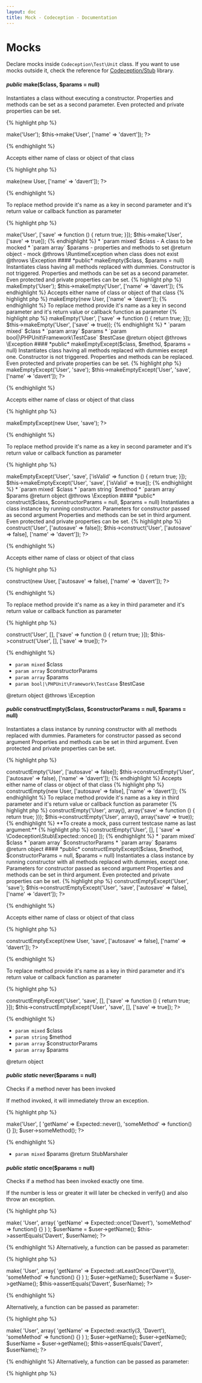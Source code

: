 ```yaml
---
layout: doc
title: Mock - Codeception - Documentation
---
```


# Mocks

Declare mocks inside `Codeception\Test\Unit` class.
If you want to use mocks outside it, check the reference for [Codeception/Stub](https://github.com/Codeception/Stub) library.      


#### *public* make($class, $params = null) 
Instantiates a class without executing a constructor.
Properties and methods can be set as a second parameter.
Even protected and private properties can be set.

{% highlight php %}

<?php
$this->make('User');
$this->make('User', ['name' => 'davert']);
?>

{% endhighlight %}

Accepts either name of class or object of that class

{% highlight php %}

<?php
$this->make(new User, ['name' => 'davert']);
?>

{% endhighlight %}

To replace method provide it's name as a key in second parameter
and it's return value or callback function as parameter

{% highlight php %}

<?php
$this->make('User', ['save' => function () { return true; }]);
$this->make('User', ['save' => true]);

{% endhighlight %}

 * `param mixed` $class - A class to be mocked
 * `param array` $params - properties and methods to set

@return object - mock
@throws \RuntimeException when class does not exist
@throws \Exception

#### *public* makeEmpty($class, $params = null) 
Instantiates class having all methods replaced with dummies.
Constructor is not triggered.
Properties and methods can be set as a second parameter.
Even protected and private properties can be set.

{% highlight php %}

<?php
$this->makeEmpty('User');
$this->makeEmpty('User', ['name' => 'davert']);

{% endhighlight %}

Accepts either name of class or object of that class

{% highlight php %}

<?php
$this->makeEmpty(new User, ['name' => 'davert']);

{% endhighlight %}

To replace method provide it's name as a key in second parameter
and it's return value or callback function as parameter

{% highlight php %}

<?php
$this->makeEmpty('User', ['save' => function () { return true; }]);
$this->makeEmpty('User', ['save' => true));

{% endhighlight %}

 * `param mixed` $class
 * `param array` $params
 * `param bool|\PHPUnit\Framework\TestCase` $testCase

@return object
@throws \Exception

#### *public* makeEmptyExcept($class, $method, $params = null) 
Instantiates class having all methods replaced with dummies except one.
Constructor is not triggered.
Properties and methods can be replaced.
Even protected and private properties can be set.

{% highlight php %}

<?php
$this->makeEmptyExcept('User', 'save');
$this->makeEmptyExcept('User', 'save', ['name' => 'davert']);
?>

{% endhighlight %}

Accepts either name of class or object of that class

{% highlight php %}

<?php
* $this->makeEmptyExcept(new User, 'save');
?>

{% endhighlight %}

To replace method provide it's name as a key in second parameter
and it's return value or callback function as parameter

{% highlight php %}

<?php
$this->makeEmptyExcept('User', 'save', ['isValid' => function () { return true; }]);
$this->makeEmptyExcept('User', 'save', ['isValid' => true]);

{% endhighlight %}

 * `param mixed` $class
 * `param string` $method
 * `param array` $params

@return object
@throws \Exception

#### *public* construct($class, $constructorParams = null, $params = null) 
Instantiates a class instance by running constructor.
Parameters for constructor passed as second argument
Properties and methods can be set in third argument.
Even protected and private properties can be set.

{% highlight php %}

<?php
$this->construct('User', ['autosave' => false]);
$this->construct('User', ['autosave' => false], ['name' => 'davert']);
?>

{% endhighlight %}

Accepts either name of class or object of that class

{% highlight php %}

<?php
$this->construct(new User, ['autosave' => false), ['name' => 'davert']);
?>

{% endhighlight %}

To replace method provide it's name as a key in third parameter
and it's return value or callback function as parameter

{% highlight php %}

<?php
$this->construct('User', [], ['save' => function () { return true; }]);
$this->construct('User', [], ['save' => true]);
?>

{% endhighlight %}

 * `param mixed` $class
 * `param array` $constructorParams
 * `param array` $params
 * `param bool|\PHPUnit\Framework\TestCase` $testCase

@return object
@throws \Exception

#### *public* constructEmpty($class, $constructorParams = null, $params = null) 
Instantiates a class instance by running constructor with all methods replaced with dummies.
Parameters for constructor passed as second argument
Properties and methods can be set in third argument.
Even protected and private properties can be set.

{% highlight php %}

<?php
$this->constructEmpty('User', ['autosave' => false]);
$this->constructEmpty('User', ['autosave' => false), ['name' => 'davert']);

{% endhighlight %}

Accepts either name of class or object of that class

{% highlight php %}

<?php
$this->constructEmpty(new User, ['autosave' => false], ['name' => 'davert']);

{% endhighlight %}

To replace method provide it's name as a key in third parameter
and it's return value or callback function as parameter

{% highlight php %}

<?php
$this->constructEmpty('User', array(), array('save' => function () { return true; }));
$this->constructEmpty('User', array(), array('save' => true));

{% endhighlight %}

**To create a mock, pass current testcase name as last argument:**

{% highlight php %}

<?php
$this->constructEmpty('User', [], [
     'save' => \Codeception\Stub\Expected::once()
]);

{% endhighlight %}

 * `param mixed` $class
 * `param array` $constructorParams
 * `param array` $params

@return object

#### *public* constructEmptyExcept($class, $method, $constructorParams = null, $params = null) 
Instantiates a class instance by running constructor with all methods replaced with dummies, except one.
Parameters for constructor passed as second argument
Properties and methods can be set in third argument.
Even protected and private properties can be set.

{% highlight php %}

<?php
$this->constructEmptyExcept('User', 'save');
$this->constructEmptyExcept('User', 'save', ['autosave' => false], ['name' => 'davert']);
?>

{% endhighlight %}

Accepts either name of class or object of that class

{% highlight php %}

<?php
$this->constructEmptyExcept(new User, 'save', ['autosave' => false], ['name' => 'davert']);
?>

{% endhighlight %}

To replace method provide it's name as a key in third parameter
and it's return value or callback function as parameter

{% highlight php %}

<?php
$this->constructEmptyExcept('User', 'save', [], ['save' => function () { return true; }]);
$this->constructEmptyExcept('User', 'save', [], ['save' => true]);
?>

{% endhighlight %}

 * `param mixed` $class
 * `param string` $method
 * `param array` $constructorParams
 * `param array` $params

@return object




#### *public static* never($params = null) 
Checks if a method never has been invoked

If method invoked, it will immediately throw an
exception.

{% highlight php %}

<?php
use \Codeception\Stub\Expected;

$user = $this->make('User', [
     'getName' => Expected::never(),
     'someMethod' => function() {}
]);
$user->someMethod();
?>

{% endhighlight %}

 * `param mixed` $params
@return StubMarshaler

#### *public static* once($params = null) 
Checks if a method has been invoked exactly one
time.

If the number is less or greater it will later be checked in verify() and also throw an
exception.

{% highlight php %}

<?php
use \Codeception\Stub\Expected;

$user = $this->make(
    'User',
    array(
        'getName' => Expected::once('Davert'),
        'someMethod' => function() {}
    )
);
$userName = $user->getName();
$this->assertEquals('Davert', $userName);
?>

{% endhighlight %}
Alternatively, a function can be passed as parameter:

{% highlight php %}

<?php
Expected::once(function() { return Faker::name(); });

{% endhighlight %}

 * `param mixed` $params

@return StubMarshaler

#### *public static* atLeastOnce($params = null) 
Checks if a method has been invoked at least one
time.

If the number of invocations is 0 it will throw an exception in verify.

{% highlight php %}

<?php
use \Codeception\Stub\Expected;

$user = $this->make(
    'User',
    array(
        'getName' => Expected::atLeastOnce('Davert')),
        'someMethod' => function() {}
    )
);
$user->getName();
$userName = $user->getName();
$this->assertEquals('Davert', $userName);
?>

{% endhighlight %}

Alternatively, a function can be passed as parameter:

{% highlight php %}

<?php
Expected::atLeastOnce(function() { return Faker::name(); });

{% endhighlight %}

 * `param mixed` $params

@return StubMarshaler

#### *public static* exactly($count, $params = null) 
Checks if a method has been invoked a certain amount
of times.
If the number of invocations exceeds the value it will immediately throw an
exception,
If the number is less it will later be checked in verify() and also throw an
exception.

{% highlight php %}

<?php
use \Codeception\Stub;
use \Codeception\Stub\Expected;

$user = $this->make(
    'User',
    array(
        'getName' => Expected::exactly(3, 'Davert'),
        'someMethod' => function() {}
    )
);
$user->getName();
$user->getName();
$userName = $user->getName();
$this->assertEquals('Davert', $userName);
?>

{% endhighlight %}
Alternatively, a function can be passed as parameter:

{% highlight php %}

<?php
Expected::exactly(function() { return Faker::name() });

{% endhighlight %}

 * `param int` $count
 * `param mixed` $params

@return StubMarshaler


